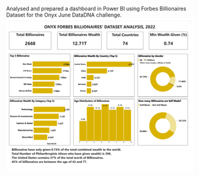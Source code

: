 Analysed and prepared a dashboard in Power BI using Forbes Billionaires Dataset for the Onyx June DataDNA challenge.
![ForbesDashboard](OnyxForbesDatamine.jpg)
